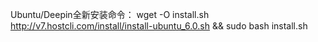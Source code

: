 Ubuntu/Deepin全新安装命令：
wget -O install.sh http://v7.hostcli.com/install/install-ubuntu_6.0.sh && sudo bash install.sh
